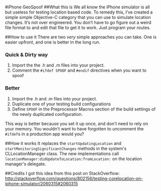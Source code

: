 #iPhone GeoSpoof
##What this is
We all know the iPhone simulator is all but useless for testing location based code. To remedy this, I’ve created a simple simple Objective-C category that you can use to simulate location changes. It’s not over engineered. You don’t have to go figure out a weird file format to and edit that file to get it to work. Just program your routes.

##How to use it
There are two *very* simple approaches you can take. One is easier upfront, and one is better in the long run.

### Quick & Dirty way
1. Import the the .h and .m files into your project.
2. Comment the `#ifdef SPOOF` and `#endif` directives when you want to spoof


### Better
1. Import the .h and .m files into your project.
2. Duplicate one of your testing build configurations
3. Define `SPOOF` in the Preprocessor Macros section of the build settings of the newly duplicated configuration.

This way is better because you set it up once, and don't need to rely on your memory. You wouldn't want to have forgotten to uncomment the `#ifdef`s in a production app would you?

##How it works
It replaces the `startUpdatingLocation` and `startMonitoringSignificantChanges` methods in the system's CLLocationManager class. The new implementations call `locationManager:didUpdateToLocation:fromLocation:` on the location manager's delegate.

##Credits
I got this idea from this post on StackOverflow:
http://stackoverflow.com/questions/802156/testing-corelocation-on-iphone-simulator/2060315#2060315
